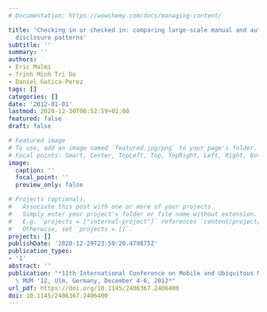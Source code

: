 ```yaml
---
# Documentation: https://wowchemy.com/docs/managing-content/

title: 'Checking in or checked in: comparing large-scale manual and automatic location
  disclosure patterns'
subtitle: ''
summary: ''
authors:
- Eric Malmi
- Trinh Minh Tri Do
- Daniel Gatica-Perez
tags: []
categories: []
date: '2012-01-01'
lastmod: 2020-12-30T00:52:59+01:00
featured: false
draft: false

# Featured image
# To use, add an image named `featured.jpg/png` to your page's folder.
# Focal points: Smart, Center, TopLeft, Top, TopRight, Left, Right, BottomLeft, Bottom, BottomRight.
image:
  caption: ''
  focal_point: ''
  preview_only: false

# Projects (optional).
#   Associate this post with one or more of your projects.
#   Simply enter your project's folder or file name without extension.
#   E.g. `projects = ["internal-project"]` references `content/project/deep-learning/index.md`.
#   Otherwise, set `projects = []`.
projects: []
publishDate: '2020-12-29T23:59:20.479875Z'
publication_types:
- '1'
abstract: ''
publication: "*11th International Conference on Mobile and Ubiquitous Multimedia,\
  \ MUM '12, Ulm, Germany, December 4-6, 2012*"
url_pdf: https://doi.org/10.1145/2406367.2406400
doi: 10.1145/2406367.2406400
---
```

